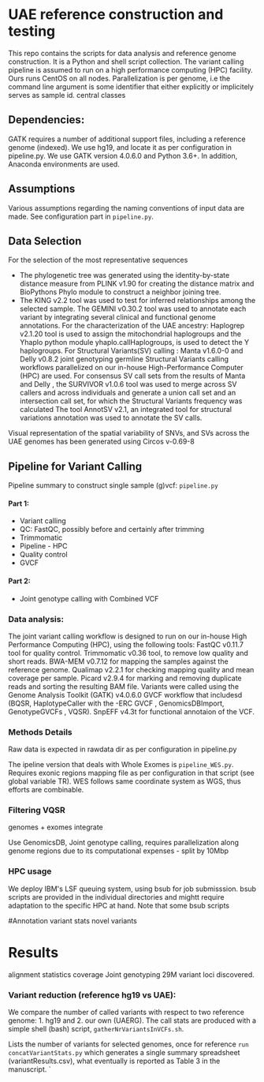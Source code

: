 # UAE reference construction and testing
This repo contains the scripts for data analysis and reference genome construction.
It is a Python and shell script collection.
The variant calling pipeline is assumed to run on a high performance computing (HPC) facility. Ours runs CentOS on all nodes. Parallelization is per genome, i.e the command line argument is some identifier that either explicitly or implicitely serves as sample id.
central classes

## Dependencies:
GATK requires a number of additional support files, including a reference genome (indexed).
We use hg19, and locate it as per configuration in pipeline.py.
We use GATK version 4.0.6.0 and Python 3.6+. In addition, Anaconda environments are used.


## Assumptions
Various assumptions regarding the naming conventions of input data are made. See configuration part in `pipeline.py`.


## Data Selection
For the selection of the most representative sequences 
* The phylogenetic tree was generated using the identity-by-state distance measure from PLINK v1.90 for creating the distance matrix and BioPythons Phylo module to construct a neighbor joining tree. 
* The KING v2.2 tool was used to test for inferred relationships among the selected sample.
The GEMINI v0.30.2 tool was used to annotate each variant by integrating several clinical and functional genome annotations.
For the characterization of the UAE ancestry: 
Haplogrep v2.1.20 tool is  used to assign the mitochondrial haplogroups and the Yhaplo python module yhaplo.callHaplogroups, is used to detect the Y haplogroups.
For Structural Variants(SV) calling :
Manta v1.6.0-0 and Delly v0.8.2 joint genotyping germline Structural Variants  calling workflows parallelized on our in-house High-Performance Computer (HPC) are used.
For consensus SV call sets from the results of Manta and Delly , the SURVIVOR v1.0.6 tool was used to merge across SV callers and across individuals and generate a union call set and an intersection call set, for which the Structural Variants frequency was calculated
The tool AnnotSV v2.1, an integrated tool for structural variations annotation was used to annotate the SV calls.

Visual representation of the spatial variability of SNVs, and SVs across the UAE genomes has been generated using Circos v-0.69-8

## Pipeline for Variant Calling

Pipeline summary to construct single sample (g)vcf:
`pipeline.py`
#### Part 1:
* Variant calling
* QC: FastQC, possibly before and certainly after trimming
* Trimmomatic
* Pipeline - HPC
* Quality control
* GVCF 

#### Part 2:

* Joint genotype calling with Combined VCF

### Data analysis:

The joint variant calling workflow is designed to run on our in-house High Performance Computing (HPC), using the following tools:
FastQC v0.11.7 tool for quality control.
Trimmomatic v0.36 tool, to remove low quality and short reads.
BWA-MEM v0.7.12 for mapping the samples against the reference genome.
Qualimap v2.2.1 for checking mapping quality and mean coverage per sample. 
Picard v2.9.4 for marking and removing duplicate reads and sorting the resulting BAM file.
Variants were called using the Genome Analysis Toolkit (GATK) v4.0.6.0 GVCF workflow that includesd (BQSR, HaplotypeCaller with the -ERC GVCF , GenomicsDBImport,  GenotypeGVCFs , VQSR).
SnpEFF v4.3t for functional annotaion of the VCF.


### Methods Details

Raw data is expected in  rawdata dir as per configuration in pipeline.py

The ipeline version that deals with Whole Exomes is `pipeline_WES.py`.
Requires exonic regions mapping file as per configuration in that script (see global variable TR).
WES follows same coordinate system as WGS, thus efforts are combinable.

### Filtering VQSR 
genomes + exomes integrate 


Use GenomicsDB, Joint genotype calling, requires parallelization along genome regions due 
to its computational expenses - split by 10Mbp


### HPC usage
We deploy IBM's LSF queuing system, using bsub for job submisssion. 
bsub scripts are provided in the individual directories and mightt require adaptation to the specific HPC at hand. Note that some bsub scripts


#Annotation 
variant stats
novel variants


# Results
alignment statistics coverage
Joint genotyping
29M variant loci discovered.

### Variant reduction (reference hg19 vs UAE):
We compare the number of called variants with respect to two reference genome: 1. hg19 and 2. our own (UAERG).
The call stats are produced with a simple shell (bash) script, `gatherNrVariantsInVCFs.sh`.

Lists the number of variants for selected genomes, once for reference 
`run concatVariantStats.py`
which generates a single summary spreadsheet (variantResults.csv), what eventually is reported as Table 3 in the manuscript.
`     

